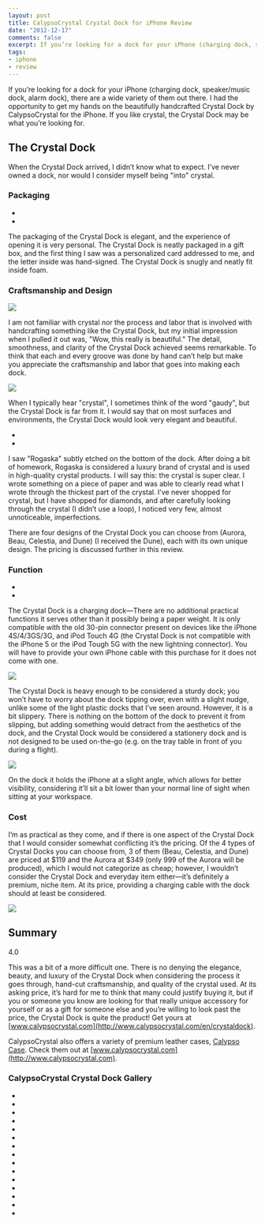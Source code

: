 ```yaml
---
layout: post
title: CalypsoCrystal Crystal Dock for iPhone Review
date: "2012-12-17"
comments: false
excerpt: If you’re looking for a dock for your iPhone (charging dock, speaker/music dock, alarm dock), there are a wide variety of them out there. I had the opportunity to get my hands on the beautifully handcrafted Crystal Dock by CalypsoCrystal for the iPhone. If you like crystal, the Crystal Dock may be what you’re looking for.
tags:
- iphone
- review
---
```


If you’re looking for a dock for your iPhone (charging dock, speaker/music dock, alarm dock), there are a wide variety of them out there. I had the opportunity to get my hands on the beautifully handcrafted Crystal Dock by CalypsoCrystal for the iPhone. If you like crystal, the Crystal Dock may be what you’re looking for.

## The Crystal Dock

When the Crystal Dock arrived, I didn’t know what to expect. I’ve never owned a dock, nor would I consider myself being "into" crystal.

### Packaging

<div class="rslides-container">
  <ul class="rslides navigation">
    <li><img src="https://farm9.staticflickr.com/8479/8281817213_0747ed0bf5_c.jpg" alt="" /></li>
    <li><img src="https://farm9.staticflickr.com/8495/8282873902_b92e70d366_c.jpg" alt="" /></li>
  </ul>
</div>

The packaging of the Crystal Dock is elegant, and the experience of opening it is very personal. The Crystal Dock is neatly packaged in a gift box, and the first thing I saw was a personalized card addressed to me, and the letter inside was hand-signed. The Crystal Dock is snugly and neatly fit inside foam.

### Craftsmanship and Design

![](https://farm9.staticflickr.com/8215/8282872866_9912bc49f5_c.jpg)

I am not familiar with crystal nor the process and labor that is involved with handcrafting something like the Crystal Dock, but my initial impression when I pulled it out was, "Wow, this really is beautiful." The detail, smoothness, and clarity of the Crystal Dock achieved seems remarkable. To think that each and every groove was done by hand can’t help but make you appreciate the craftsmanship and labor that goes into making each dock.

![](https://farm9.staticflickr.com/8065/8281815217_500d14946c_c.jpg)

When I typically hear "crystal", I sometimes think of the word "gaudy", but the Crystal Dock is far from it. I would say that on most surfaces and environments, the Crystal Dock would look very elegant and beautiful.

<div class="rslides-container">
  <ul class="rslides navigation">
    <li><img src="https://farm9.staticflickr.com/8077/8281814121_efb5734a9c_c.jpg" alt="" /></li>
    <li><img src="https://farm9.staticflickr.com/8500/8282870528_0b5911b18c_c.jpg" alt="" /></li>
  </ul>
</div>

I saw "Rogaska" subtly etched on the bottom of the dock. After doing a bit of homework, Rogaska is considered a luxury brand of crystal and is used in high-quality crystal products. I will say this: the crystal is super clear. I wrote something on a piece of paper and was able to clearly read what I wrote through the thickest part of the crystal. I’ve never shopped for crystal, but I have shopped for diamonds, and after carefully looking through the crystal (I didn’t use a loop), I noticed very few, almost unnoticeable, imperfections.

There are four designs of the Crystal Dock you can choose from (Aurora, Beau, Celestia, and Dune) (I received the Dune), each with its own unique design. The pricing is discussed further in this review.

### Function

<div class="rslides-container">
  <ul class="rslides navigation">
    <li><img src="https://farm9.staticflickr.com/8497/8282872464_9fd843cbdf_c.jpg" alt="" /></li>
    <li><img src="https://farm9.staticflickr.com/8483/8282871516_a31ce07aea_c.jpg" alt="" /></li>
  </ul>
</div>

The Crystal Dock is a charging dock—There are no additional practical functions it serves other than it possibly being a paper weight. It is only compatible with the old 30-pin connector present on devices like the iPhone 4S/4/3GS/3G, and iPod Touch 4G (the Crystal Dock is not compatible with the iPhone 5 or the iPod Tough 5G with the new lightning connector). You will have to provide your own iPhone cable with this purchase for it does not come with one.

![](https://farm9.staticflickr.com/8361/8282869636_fd3129c9d4_c.jpg)

The Crystal Dock is heavy enough to be considered a sturdy dock; you won’t have to worry about the dock tipping over, even with a slight nudge, unlike some of the light plastic docks that I’ve seen around. However, it is a bit slippery. There is nothing on the bottom of the dock to prevent it from slipping, but adding something would detract from the aesthetics of the dock, and the Crystal Dock would be considered a stationery dock and is not designed to be used on-the-go (e.g. on the tray table in front of you during a flight).

![](https://farm9.staticflickr.com/8485/8282868956_29f8454f1a_c.jpg)

On the dock it holds the iPhone at a slight angle, which allows for better visibility, considering it’ll sit a bit lower than your normal line of sight when sitting at your workspace.

### Cost

I’m as practical as they come, and if there is one aspect of the Crystal Dock that I would consider somewhat conflicting it’s the pricing. Of the 4 types of Crystal Docks you can choose from, 3 of them (Beau, Celestia, and Dune) are priced at $119 and the Aurora at $349 (only 999 of the Aurora will be produced), which I would not categorize as cheap; however, I wouldn’t consider the Crystal Dock and everyday item either—it’s definitely a premium, niche item. At its price, providing a charging cable with the dock should at least be considered.

![](https://farm9.staticflickr.com/8063/8282108867_47caf92399_c.jpg)

## Summary

<div class="rating">
<div class="rating-bar rating-40">
<div class="rating-value">4.0</div>
</div>
</div>

This was a bit of a more difficult one. There is no denying the elegance, beauty, and luxury of the Crystal Dock when considering the process it goes through, hand-cut craftsmanship, and quality of the crystal used. At its asking price, it’s hard for me to think that many could justify buying it, but if you or someone you know are looking for that really unique accessory for yourself or as a gift for someone else and you’re willing to look past the price, the Crystal Dock is quite the product! Get yours at [www.calypsocrystal.com](http://www.calypsocrystal.com/en/crystaldock).

CalypsoCrystal also offers a variety of premium leather cases, [Calypso Case](http://www.calypsocrystal.com/en/calypsocase). Check them out at [www.calypsocrystal.com](http://www.calypsocrystal.com).

### CalypsoCrystal Crystal Dock Gallery

<div class="rslides-container gallery">
  <ul class="rslides navigation">
    <li><img src="https://farm9.staticflickr.com/8479/8281817213_0747ed0bf5_c.jpg" alt="" /></li>
    <li><img src="https://farm9.staticflickr.com/8495/8282873902_b92e70d366_c.jpg" alt="" /></li>
    <li><img src="https://farm9.staticflickr.com/8339/8281816549_159a852f44_c.jpg" alt="" /></li>
    <li><img src="https://farm9.staticflickr.com/8215/8282872866_9912bc49f5_c.jpg" alt="" /></li>
    <li><img src="https://farm9.staticflickr.com/8351/8282870828_2a366a8fe5_c.jpg" alt="" /></li>
    <li><img src="https://farm9.staticflickr.com/8497/8282872464_9fd843cbdf_c.jpg" alt="" /></li>
    <li><img src="https://farm9.staticflickr.com/8483/8282871516_a31ce07aea_c.jpg" alt="" /></li>
    <li><img src="https://farm9.staticflickr.com/8077/8281814121_efb5734a9c_c.jpg" alt="" /></li>
    <li><img src="https://farm9.staticflickr.com/8500/8282870528_0b5911b18c_c.jpg" alt="" /></li>
    <li><img src="https://farm9.staticflickr.com/8361/8282869636_fd3129c9d4_c.jpg" alt="" /></li>
    <li><img src="https://farm9.staticflickr.com/8076/8282869986_cf1879686b_c.jpg" alt="" /></li>
    <li><img src="https://farm9.staticflickr.com/8487/8282869182_b4bda3329c_c.jpg" alt="" /></li>
    <li><img src="https://farm9.staticflickr.com/8485/8282868956_29f8454f1a_c.jpg" alt="" /></li>
    <li><img src="https://farm9.staticflickr.com/8066/8281813269_4ff6db1274_c.jpg" alt="" /></li>
    <li><img src="https://farm9.staticflickr.com/8501/8281811519_344d977ecf_c.jpg" alt="" /></li>
  </ul>
</div>